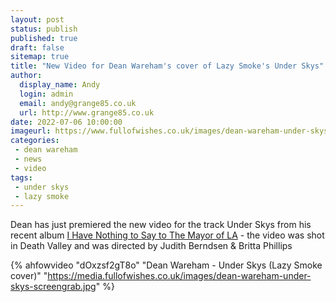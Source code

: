 ```yaml
---
layout: post
status: publish
published: true
draft: false
sitemap: true
title: "New Video for Dean Wareham's cover of Lazy Smoke's Under Skys"
author: 
  display_name: Andy
  login: admin
  email: andy@grange85.co.uk
  url: http://www.grange85.co.uk
date: 2022-07-06 10:00:00
imageurl: https://www.fullofwishes.co.uk/images/dean-wareham-under-skys-screengrab.jpg
categories:
 - dean wareham
 - news
 - video
tags:
 - under skys
 - lazy smoke
---
```

Dean has just premiered the new video for the track Under Skys from his recent album [I Have Nothing to Say to The Mayor of LA](/database/dean-and-britta/dean-wareham-releases/dean-wareham-i-have-nothing-to-say-to-the-mayor-of-la/) - the video was shot in Death Valley and was directed by Judith Berndsen & Britta Phillips

{% ahfowvideo "dOxzsf2gT8o" "Dean Wareham - Under Skys (Lazy Smoke cover)" "https://media.fullofwishes.co.uk/images/dean-wareham-under-skys-screengrab.jpg" %}
